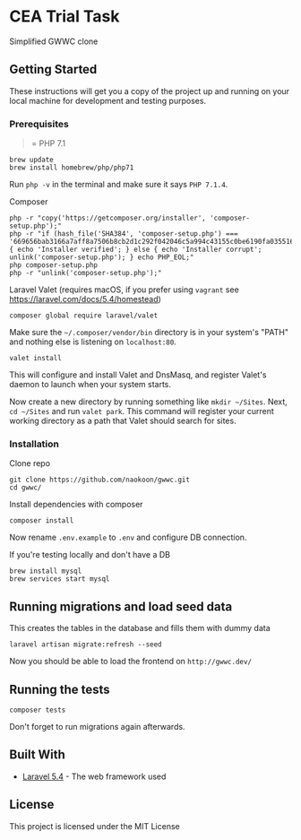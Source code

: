 # CEA Trial Task

Simplified GWWC clone

## Getting Started

These instructions will get you a copy of the project up and running on your local machine for development and testing purposes.

### Prerequisites

>= PHP 7.1
```
brew update
brew install homebrew/php/php71
```

Run `php -v` in the terminal and make sure it says `PHP 7.1.4`.

Composer
```
php -r "copy('https://getcomposer.org/installer', 'composer-setup.php');"
php -r "if (hash_file('SHA384', 'composer-setup.php') === '669656bab3166a7aff8a7506b8cb2d1c292f042046c5a994c43155c0be6190fa0355160742ab2e1c88d40d5be660b410') { echo 'Installer verified'; } else { echo 'Installer corrupt'; unlink('composer-setup.php'); } echo PHP_EOL;"
php composer-setup.php
php -r "unlink('composer-setup.php');"
```

Laravel Valet (requires macOS, if you prefer using `vagrant` see https://laravel.com/docs/5.4/homestead)
```
composer global require laravel/valet
```

Make sure the  `~/.composer/vendor/bin` directory is in your system's "PATH" and nothing else is listening on `localhost:80`.

```
valet install
```

This will configure and install Valet and DnsMasq, and register Valet's daemon to launch when your system starts.

Now create a new directory by running something like `mkdir ~/Sites`. Next, `cd ~/Sites` and run `valet park`. This command will register your current working directory as a path that Valet should search for sites.


### Installation

Clone repo

```
git clone https://github.com/naokoon/gwwc.git
cd gwwc/
```

Install dependencies with composer

```
composer install

```

Now rename `.env.example` to `.env` and configure DB connection.

If you're testing locally and don't have a DB

```
brew install mysql
brew services start mysql
```

## Running migrations and load seed data
This creates the tables in the database and fills them with dummy data

```
laravel artisan migrate:refresh --seed
```

Now you should be able to load the frontend on `http://gwwc.dev/`

## Running the tests

```
composer tests
```

Don't forget to run migrations again afterwards.


## Built With

* [Laravel 5.4](https://laravel.com/docs/5.4) - The web framework used


## License

This project is licensed under the MIT License
